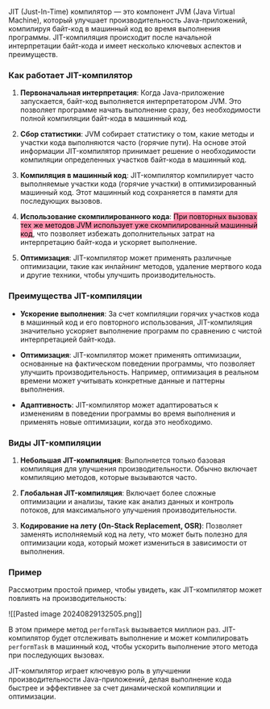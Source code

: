 JIT (Just-In-Time) компилятор — это компонент JVM (Java Virtual Machine), который улучшает производительность Java-приложений, компилируя байт-код в машинный код во время выполнения программы. JIT-компиляция происходит после начальной интерпретации байт-кода и имеет несколько ключевых аспектов и преимуществ.

### Как работает JIT-компилятор

1. **Первоначальная интерпретация**: Когда Java-приложение запускается, байт-код выполняется интерпретатором JVM. Это позволяет программе начать выполнение сразу, без необходимости полной компиляции байт-кода в машинный код.
    
2. **Сбор статистики**: JVM собирает статистику о том, какие методы и участки кода выполняются часто (горячие пути). На основе этой информации JIT-компилятор принимает решение о необходимости компиляции определенных участков байт-кода в машинный код.
    
3. **Компиляция в машинный код**: JIT-компилятор компилирует часто выполняемые участки кода (горячие участки) в оптимизированный машинный код. Этот машинный код сохраняется в памяти для последующих вызовов.
    
4. **Использование скомпилированного кода**: <mark style="background: #FF5582A6;">При повторных вызовах тех же методов JVM использует уже скомпилированный машинный код</mark>, что позволяет избежать дополнительных затрат на интерпретацию байт-кода и ускоряет выполнение.
    
5. **Оптимизация**: JIT-компилятор может применять различные оптимизации, такие как инлайнинг методов, удаление мертвого кода и другие техники, чтобы улучшить производительность.
    

### Преимущества JIT-компиляции

- **Ускорение выполнения**: За счет компиляции горячих участков кода в машинный код и его повторного использования, JIT-компиляция значительно ускоряет выполнение программ по сравнению с чистой интерпретацией байт-кода.
    
- **Оптимизация**: JIT-компилятор может применять оптимизации, основанные на фактическом поведении программы, что позволяет улучшить производительность. Например, оптимизация в реальном времени может учитывать конкретные данные и паттерны выполнения.
    
- **Адаптивность**: JIT-компилятор может адаптироваться к изменениям в поведении программы во время выполнения и применять новые оптимизации, когда это необходимо.
    

### Виды JIT-компиляции

1. **Небольшая JIT-компиляция**: Выполняется только базовая компиляция для улучшения производительности. Обычно включает компиляцию методов, которые вызываются часто.
    
2. **Глобальная JIT-компиляция**: Включает более сложные оптимизации и анализы, такие как анализ данных и контроль потоков, для максимального улучшения производительности.
    
3. **Кодирование на лету (On-Stack Replacement, OSR)**: Позволяет заменять исполняемый код на лету, что может быть полезно для оптимизации кода, который может измениться в зависимости от выполнения.


### Пример

Рассмотрим простой пример, чтобы увидеть, как JIT-компилятор может повлиять на производительность:

![[Pasted image 20240829132505.png]]

В этом примере метод `performTask` вызывается миллион раз. JIT-компилятор будет отслеживать выполнение и может компилировать `performTask` в машинный код, чтобы ускорить выполнение этого метода при последующих вызовах.

JIT-компилятор играет ключевую роль в улучшении производительности Java-приложений, делая выполнение кода быстрее и эффективнее за счет динамической компиляции и оптимизации.